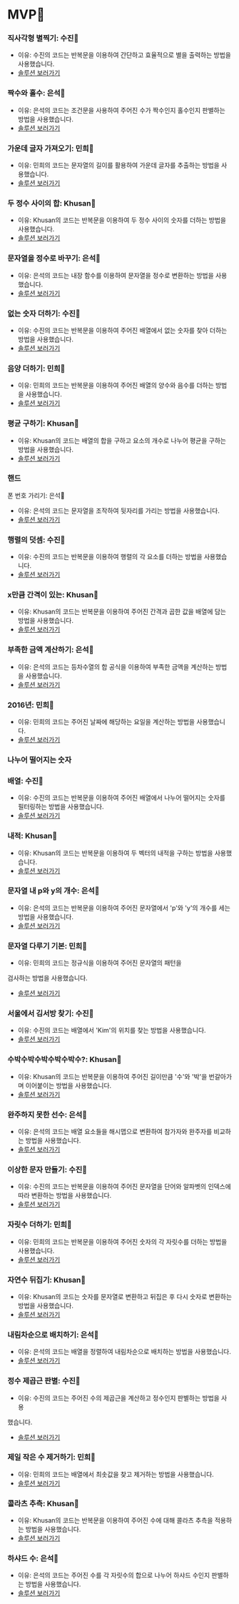 # MVP👑

### 직사각형 별찍기: 수진👑

- 이유: 수진의 코드는 반복문을 이용하여 간단하고 효율적으로 별을 출력하는 방법을 사용했습니다.
- [솔루션 보러가기](./01/README.md)

### 짝수와 홀수: 은석👑

- 이유: 은석의 코드는 조건문을 사용하여 주어진 수가 짝수인지 홀수인지 판별하는 방법을 사용했습니다.
- [솔루션 보러가기](./02/README.md)

### 가운데 글자 가져오기: 민희👑

- 이유: 민희의 코드는 문자열의 길이를 활용하여 가운데 글자를 추출하는 방법을 사용했습니다.
- [솔루션 보러가기](./03/README.md)

### 두 정수 사이의 합: Khusan👑

- 이유: Khusan의 코드는 반복문을 이용하여 두 정수 사이의 숫자를 더하는 방법을 사용했습니다.
- [솔루션 보러가기](./04/README.md)

### 문자열을 정수로 바꾸기: 은석👑

- 이유: 은석의 코드는 내장 함수를 이용하여 문자열을 정수로 변환하는 방법을 사용했습니다.
- [솔루션 보러가기](./05/README.md)

### 없는 숫자 더하기: 수진👑

- 이유: 수진의 코드는 반복문을 이용하여 주어진 배열에서 없는 숫자를 찾아 더하는 방법을 사용했습니다.
- [솔루션 보러가기](./06/README.md)

### 음양 더하기: 민희👑

- 이유: 민희의 코드는 반복문을 이용하여 주어진 배열의 양수와 음수를 더하는 방법을 사용했습니다.
- [솔루션 보러가기](./07/README.md)

### 평균 구하기: Khusan👑

- 이유: Khusan의 코드는 배열의 합을 구하고 요소의 개수로 나누어 평균을 구하는 방법을 사용했습니다.
- [솔루션 보러가기](./08/README.md)

### 핸드

폰 번호 가리기: 은석👑

- 이유: 은석의 코드는 문자열을 조작하여 뒷자리를 가리는 방법을 사용했습니다.
- [솔루션 보러가기](./09/README.md)

### 행렬의 덧셈: 수진👑

- 이유: 수진의 코드는 반복문을 이용하여 행렬의 각 요소를 더하는 방법을 사용했습니다.
- [솔루션 보러가기](./10/README.md)

### x만큼 간격이 있는: Khusan👑

- 이유: Khusan의 코드는 반복문을 이용하여 주어진 간격과 곱한 값을 배열에 담는 방법을 사용했습니다.
- [솔루션 보러가기](./11/README.md)

### 부족한 금액 계산하기: 은석👑

- 이유: 은석의 코드는 등차수열의 합 공식을 이용하여 부족한 금액을 계산하는 방법을 사용했습니다.
- [솔루션 보러가기](./12/README.md)

### 2016년: 민희👑

- 이유: 민희의 코드는 주어진 날짜에 해당하는 요일을 계산하는 방법을 사용했습니다.
- [솔루션 보러가기](./13/README.md)

### 나누어 떨어지는 숫자

### 배열: 수진👑

- 이유: 수진의 코드는 반복문을 이용하여 주어진 배열에서 나누어 떨어지는 숫자를 필터링하는 방법을 사용했습니다.
- [솔루션 보러가기](./14/README.md)

### 내적: Khusan👑

- 이유: Khusan의 코드는 반복문을 이용하여 두 벡터의 내적을 구하는 방법을 사용했습니다.
- [솔루션 보러가기](./15/README.md)

### 문자열 내 p와 y의 개수: 은석👑

- 이유: 은석의 코드는 반복문을 이용하여 주어진 문자열에서 'p'와 'y'의 개수를 세는 방법을 사용했습니다.
- [솔루션 보러가기](./16/README.md)

### 문자열 다루기 기본: 민희👑

- 이유: 민희의 코드는 정규식을 이용하여 주어진 문자열의 패턴을

검사하는 방법을 사용했습니다.

- [솔루션 보러가기](./17/README.md)

### 서울에서 김서방 찾기: 수진👑

- 이유: 수진의 코드는 배열에서 'Kim'의 위치를 찾는 방법을 사용했습니다.
- [솔루션 보러가기](./18/README.md)

### 수박수박수박수박수박수?: Khusan👑

- 이유: Khusan의 코드는 반복문을 이용하여 주어진 길이만큼 '수'와 '박'을 번갈아가며 이어붙이는 방법을 사용했습니다.
- [솔루션 보러가기](./19/README.md)

### 완주하지 못한 선수: 은석👑

- 이유: 은석의 코드는 배열 요소들을 해시맵으로 변환하여 참가자와 완주자를 비교하는 방법을 사용했습니다.
- [솔루션 보러가기](./20/README.md)

### 이상한 문자 만들기: 수진👑

- 이유: 수진의 코드는 반복문을 이용하여 주어진 문자열을 단어와 알파벳의 인덱스에 따라 변환하는 방법을 사용했습니다.
- [솔루션 보러가기](./21/README.md)

### 자릿수 더하기: 민희👑

- 이유: 민희의 코드는 반복문을 이용하여 주어진 숫자의 각 자릿수를 더하는 방법을 사용했습니다.
- [솔루션 보러가기](./22/README.md)

### 자연수 뒤집기: Khusan👑

- 이유: Khusan의 코드는 숫자를 문자열로 변환하고 뒤집은 후 다시 숫자로 변환하는 방법을 사용했습니다.
- [솔루션 보러가기](./23/README.md)

### 내림차순으로 배치하기: 은석👑

- 이유: 은석의 코드는 배열을 정렬하여 내림차순으로 배치하는 방법을 사용했습니다.
- [솔루션 보러가기](./24/README.md)

### 정수 제곱근 판별: 수진👑

- 이유: 수진의 코드는 주어진 수의 제곱근을 계산하고 정수인지 판별하는 방법을 사용

했습니다.

- [솔루션 보러가기](./25/README.md)

### 제일 작은 수 제거하기: 민희👑

- 이유: 민희의 코드는 배열에서 최솟값을 찾고 제거하는 방법을 사용했습니다.
- [솔루션 보러가기](./26/README.md)

### 콜라츠 추측: Khusan👑

- 이유: Khusan의 코드는 반복문을 이용하여 주어진 수에 대해 콜라츠 추측을 적용하는 방법을 사용했습니다.
- [솔루션 보러가기](./27/README.md)

### 하샤드 수: 은석👑

- 이유: 은석의 코드는 주어진 수를 각 자릿수의 합으로 나누어 하샤드 수인지 판별하는 방법을 사용했습니다.
- [솔루션 보러가기](./28/README.md)
